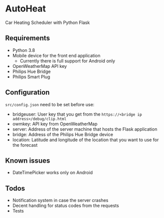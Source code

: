 # AutoHeat
Car Heating Scheduler with Python Flask

## Requirements
- Python 3.8
- Mobile device for the front end application
  - Currently there is full support for Android only
- OpenWeatherMap API key
- Philips Hue Bridge
- Philips Smart Plug

## Configuration

`src/config.json` need to be set before use:
- bridgeuser: User key that you get from the `https://<bridge ip address>/debug/clip.html`
- owmkey: API key from OpenWeatherMap
- server: Address of the server machine that hosts the Flask application
- bridge: Address of the Philips Hue Bridge device
- location: Latitude and longitude of the location that you want to use for the forecast

## Known issues
- DateTimePicker works only on Android

## Todos
- Notification system in case the server crashes
- Decent handling for status codes from the requests
- Tests
